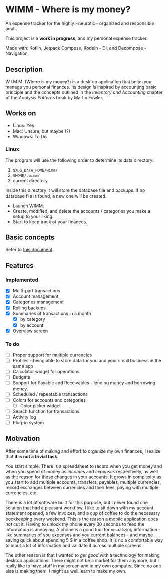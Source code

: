 # WIMM - Where is my money?

An expense tracker for the highly ~neurotic~ organized and responsible adult.

This project is a **work in progress**, and my personal expense tracker.

Made with: Kotlin, Jetpack Compose, Kodein - DI, and Decompose - Navigation.

## Description

W.I.M.M. (Where is my money?) is a desktop application that helps you manage you personal finances.
Its design is inspired by accounting basic principle and the concepts outlined in the _Inventory and Accounting_ chapter
of the _Analysis Patterns_ book by Martin Fowler.

## Works on

- Linux: Yes
- Mac: Unsure, but maybe (?)
- Windows: To Do

### Linux

The program will use the following order to determine its data directory:

1. `$XDG_DATA_HOME/wimm/`
2. `$HOME/.wimm/`
3. current directory

Inside this directory it will store the database file and backups.
If no database file is found, a new one will be created.

- Launch WIMM.
- Create, modified, and delete the accounts / categories you make a setup to your liking.
- Start to keep track of your finances.

## Basic concepts

Refer to [this document](./docs/concepts.md).

## Features

### Implemented

- [x] Multi-part transactions
- [x] Account management
- [x] Categories management
- [x] Rolling backups
- [x] Summaries of transactions in a month
    - [x] by category
    - [x] by account
- [x] Overview screen

### To do

- [ ] Proper support for multiple currencies
- [ ] Profiles - being able to store data for you and your small business in the same app
- [ ] Calculator widget for operations
- [ ] Budgets
- [ ] Support for Payable and Receivables - lending money and borrowing money.
- [ ] Scheduled / repeatable transactions
- [ ] Colors for accounts and categories
    - [ ] Color picker widget
- [ ] Search function for transactions
- [ ] Activity log
- [ ] Plug-in system

## Motivation

After some time of making and effort to organize my own finances, I realize that **it is not a trivial task**.

You start simple: There is a spreadsheet to record when you get money and when you spend of money as _incomes_ and
_expenses_ respectively, as well as the reason for those changes in your accounts.
It grows in complexity as you start to add multiple accounts, transfers, payables, multiple currencies, record exchanges
between currencies and their fees, paying with multiple currencies, etc.

There is a lot of software built for this purpose, but I never found one solution that had a pleasant workflow.
I like to sit down with my account statement opened, a few invoices, and a cup of coffee to do the necessary bookkeeping
every weekend.
This is the reason a mobile application does not cut it.
Having to unlock my phone every 30 seconds to feed the information is annoying.
A phone is a good tool for visualizing information - like summaries of you expenses and you current balances - and maybe
saving quick about spending 5 $ in a coffee shop.
It is no a comfortable way to input a lot of information and validate it across multiple screens.

The other reason is that I wanted to _get good_ with a technology for making desktop applications.
There might not be a market for them anymore, but I really like to have stuff in my screen and in my own computer.
Since no one else is making them, I might as well learn to make my own.